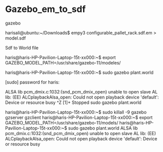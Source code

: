 # Gazebo_em_to_sdf
gazebo


harisali@ubuntu:~/Downloads$ empy3 configurable_pallet_rack.sdf.em > model.sdf

Sdf to 
World file

haris@haris-HP-Pavilion-Laptop-15t-xx000:~$ export GAZEBO_MODEL_PATH=/usr/share/gazebo-11/modeles/

haris@haris-HP-Pavilion-Laptop-15t-xx000:~$ sudo gazebo plant.world

[sudo] password for haris: 

ALSA lib pcm_dmix.c:1032:(snd_pcm_dmix_open) unable to open slave
AL lib: (EE) ALCplaybackAlsa_open: Could not open playback device 'default': Device or resource busy
^Z
[1]+  Stopped                 sudo gazebo plant.world

haris@haris-HP-Pavilion-Laptop-15t-xx000:~$ sudo killall -9 gazebo gzserver gzclient
haris@haris-HP-Pavilion-Laptop-15t-xx000:~$ export GAZEBO_MODEL_PATH=/usr/share/gazebo-11/models/
haris@haris-HP-Pavilion-Laptop-15t-xx000:~$ sudo gazebo plant.world
ALSA lib pcm_dmix.c:1032:(snd_pcm_dmix_open) unable to open slave
AL lib: (EE) ALCplaybackAlsa_open: Could not open playback device 'default': Device or resource busy




